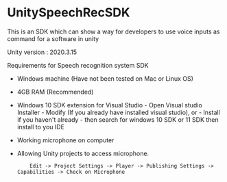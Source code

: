 # UnitySpeechRecSDK
This is an SDK which can show a way for developers to use voice inputs as command for a software in unity

Unity version : 2020.3.15

Requirements for Speech recognition system SDK 
-	Windows machine (Have not been tested on Mac or Linux OS)
-	4GB RAM (Recommended)
-	Windows 10 SDK extension for Visual Studio
            - Open Visual studio Installer
            - Modify (If you already have installed visual studio), or
            - Install if you haven't already
            - then search for windows 10 SDK or 11 SDK then install to you IDE            
-	Working microphone on computer
-	Allowing Unity projects to access microphone.

            Edit -> Project Settings -> Player -> Publishing Settings -> Capabilities -> Check on Microphone
